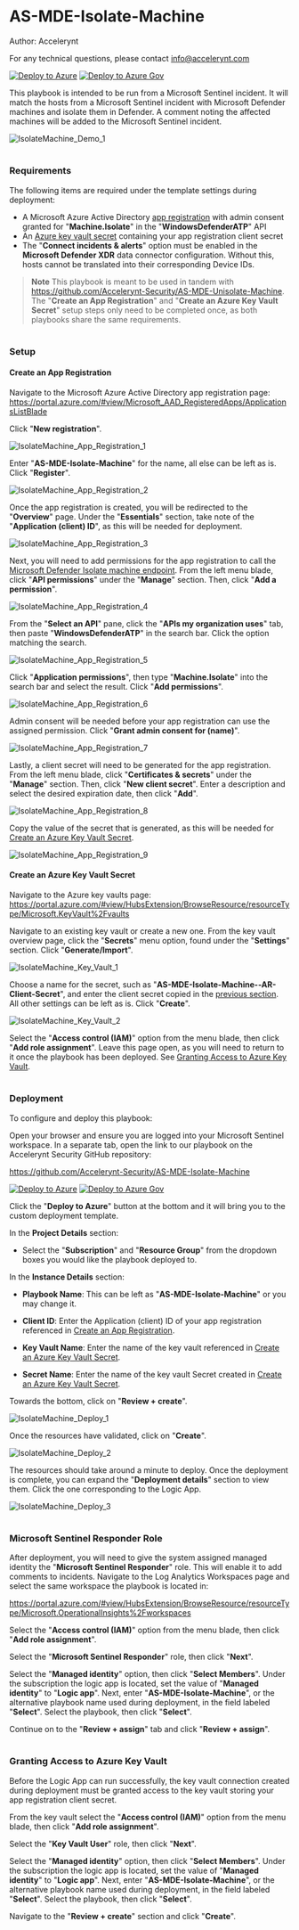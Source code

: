 # AS-MDE-Isolate-Machine

Author: Accelerynt

For any technical questions, please contact info@accelerynt.com  

[![Deploy to Azure](https://aka.ms/deploytoazurebutton)](https://portal.azure.com/#create/Microsoft.Template/uri/https%3A%2F%2Fraw.githubusercontent.com%2FAzure%2FAzure-Sentinel%2Fmaster%2FPlaybooks%2FAS-MDE-Isolate-Machine%2Fazuredeploy.json)
[![Deploy to Azure Gov](https://aka.ms/deploytoazuregovbutton)](https://portal.azure.us/#create/Microsoft.Template/uri/https%3A%2F%2Fraw.githubusercontent.com%2FAzure%2FAzure-Sentinel%2Fmaster%2FPlaybooks%2FAS-MDE-Isolate-Machine%2Fazuredeploy.json)       

This playbook is intended to be run from a Microsoft Sentinel incident. It will match the hosts from a Microsoft Sentinel incident with Microsoft Defender machines and isolate them in Defender. A comment noting the affected machines will be added to the Microsoft Sentinel incident.
                                                                                                                                     
![IsolateMachine_Demo_1](Images/IsolateMachine_Demo_1.png)


#
### Requirements
                                                                                                                                     
The following items are required under the template settings during deployment: 

* A Microsoft Azure Active Directory [app registration](https://github.com/Azure/Azure-Sentinel/tree/master/Playbooks/AS-MDE-Isolate-Machine#create-an-app-registration) with admin consent granted for "**Machine.Isolate**" in the "**WindowsDefenderATP**" API
* An [Azure key vault secret](https://github.com/Azure/Azure-Sentinel/tree/master/Playbooks/AS-MDE-Isolate-Machine#create-an-azure-key-vault-secret) containing your app registration client secret
* The "**Connect incidents & alerts**" option must be enabled in the **Microsoft Defender XDR** data connector configuration. Without this, hosts cannot be translated into their corresponding Device IDs. 


> **Note**
> This playbook is meant to be used in tandem with https://github.com/Accelerynt-Security/AS-MDE-Unisolate-Machine. The "**Create an App Registration**" and "**Create an Azure Key Vault Secret**" setup steps only need to be completed once, as both playbooks share the same requirements.


# 
### Setup

#### Create an App Registration

Navigate to the Microsoft Azure Active Directory app registration page: https://portal.azure.com/#view/Microsoft_AAD_RegisteredApps/ApplicationsListBlade

Click "**New registration**".

![IsolateMachine_App_Registration_1](Images/IsolateMachine_App_Registration_1.png)

Enter "**AS-MDE-Isolate-Machine**" for the name, all else can be left as is. Click "**Register**".

![IsolateMachine_App_Registration_2](Images/IsolateMachine_App_Registration_2.png)

Once the app registration is created, you will be redirected to the "**Overview**" page. Under the "**Essentials**" section, take note of the "**Application (client) ID**", as this will be needed for deployment.

![IsolateMachine_App_Registration_3](Images/IsolateMachine_App_Registration_3.png)

Next, you will need to add permissions for the app registration to call the [Microsoft Defender Isolate machine endpoint](https://learn.microsoft.com/en-us/microsoft-365/security/defender-endpoint/api/isolate-machine?view=o365-worldwide#http-request). From the left menu blade, click "**API permissions**" under the "**Manage**" section. Then, click "**Add a permission**".

![IsolateMachine_App_Registration_4](Images/IsolateMachine_App_Registration_4.png)

From the "**Select an API**" pane, click the "**APIs my organization uses**" tab, then paste "**WindowsDefenderATP**" in the search bar. Click the option matching the search.

![IsolateMachine_App_Registration_5](Images/IsolateMachine_App_Registration_5.png)

Click "**Application permissions**", then type "**Machine.Isolate**" into the search bar and select the result. Click "**Add permissions**".

![IsolateMachine_App_Registration_6](Images/IsolateMachine_App_Registration_6.png)

Admin consent will be needed before your app registration can use the assigned permission. Click "**Grant admin consent for (name)**".

![IsolateMachine_App_Registration_7](Images/IsolateMachine_App_Registration_7.png)

Lastly, a client secret will need to be generated for the app registration. From the left menu blade, click "**Certificates & secrets**" under the "**Manage**" section. Then, click "**New client secret**". Enter a description and select the desired expiration date, then click "**Add**".

![IsolateMachine_App_Registration_8](Images/IsolateMachine_App_Registration_8.png)

Copy the value of the secret that is generated, as this will be needed for [Create an Azure Key Vault Secret](https://github.com/Azure/Azure-Sentinel/tree/master/Playbooks/AS-MDE-Isolate-Machine#create-an-azure-key-vault-secret).

![IsolateMachine_App_Registration_9](Images/IsolateMachine_App_Registration_9.png)


#### Create an Azure Key Vault Secret

Navigate to the Azure key vaults page: https://portal.azure.com/#view/HubsExtension/BrowseResource/resourceType/Microsoft.KeyVault%2Fvaults

Navigate to an existing key vault or create a new one. From the key vault overview page, click the "**Secrets**" menu option, found under the "**Settings**" section. Click "**Generate/Import**".

![IsolateMachine_Key_Vault_1](Images/IsolateMachine_Key_Vault_1.png)

Choose a name for the secret, such as "**AS-MDE-Isolate-Machine--AR-Client-Secret**", and enter the client secret copied in the [previous section](https://github.com/Azure/Azure-Sentinel/tree/master/Playbooks/AS-MDE-Isolate-Machine#create-an-app-registration). All other settings can be left as is. Click "**Create**". 

![IsolateMachine_Key_Vault_2](Images/IsolateMachine_Key_Vault_2.png)

Select the "**Access control (IAM)**" option from the menu blade, then click "**Add role assignment**". Leave this page open, as you will need to return to it once the playbook has been deployed. See [Granting Access to Azure Key Vault](https://github.com/Azure/Azure-Sentinel/tree/master/Playbooks/AS-MDE-Isolate-Machine#granting-access-to-azure-key-vault).



#
### Deployment

To configure and deploy this playbook:
 
Open your browser and ensure you are logged into your Microsoft Sentinel workspace. In a separate tab, open the link to our playbook on the Accelerynt Security GitHub repository:

https://github.com/Accelerynt-Security/AS-MDE-Isolate-Machine

[![Deploy to Azure](https://aka.ms/deploytoazurebutton)](https://portal.azure.com/#create/Microsoft.Template/uri/https%3A%2F%2Fraw.githubusercontent.com%2FAzure%2FAzure-Sentinel%2Fmaster%2FPlaybooks%2FAS-MDE-Isolate-Machine%2Fazuredeploy.json)
[![Deploy to Azure Gov](https://aka.ms/deploytoazuregovbutton)](https://portal.azure.us/#create/Microsoft.Template/uri/https%3A%2F%2Fraw.githubusercontent.com%2FAzure%2FAzure-Sentinel%2Fmaster%2FPlaybooks%2FAS-MDE-Isolate-Machine%2Fazuredeploy.json)                                             

Click the "**Deploy to Azure**" button at the bottom and it will bring you to the custom deployment template.

In the **Project Details** section:

* Select the "**Subscription**" and "**Resource Group**" from the dropdown boxes you would like the playbook deployed to.  

In the **Instance Details** section:

* **Playbook Name**: This can be left as "**AS-MDE-Isolate-Machine**" or you may change it.

* **Client ID**: Enter the Application (client) ID of your app registration referenced in [Create an App Registration](https://github.com/Azure/Azure-Sentinel/tree/master/Playbooks/AS-MDE-Isolate-Machine#create-an-app-registration).

* **Key Vault Name**: Enter the name of the key vault referenced in [Create an Azure Key Vault Secret](https://github.com/Azure/Azure-Sentinel/tree/master/Playbooks/AS-MDE-Isolate-Machine#create-an-azure-key-vault-secret).

* **Secret Name**: Enter the name of the key vault Secret created in [Create an Azure Key Vault Secret](https://github.com/Azure/Azure-Sentinel/tree/master/Playbooks/AS-MDE-Isolate-Machine#create-an-azure-key-vault-secret).

Towards the bottom, click on "**Review + create**". 

![IsolateMachine_Deploy_1](Images/IsolateMachine_Deploy_1.png)

Once the resources have validated, click on "**Create**".

![IsolateMachine_Deploy_2](Images/IsolateMachine_Deploy_2.png)

The resources should take around a minute to deploy. Once the deployment is complete, you can expand the "**Deployment details**" section to view them.
Click the one corresponding to the Logic App.

![IsolateMachine_Deploy_3](Images/IsolateMachine_Deploy_3.png)


#
### Microsoft Sentinel Responder Role

After deployment, you will need to give the system assigned managed identity the "**Microsoft Sentinel Responder**" role. This will enable it to add comments to incidents. Navigate to the Log Analytics Workspaces page and select the same workspace the playbook is located in:

https://portal.azure.com/#view/HubsExtension/BrowseResource/resourceType/Microsoft.OperationalInsights%2Fworkspaces

Select the "**Access control (IAM)**" option from the menu blade, then click "**Add role assignment**".

Select the "**Microsoft Sentinel Responder**" role, then click "**Next**".

Select the "**Managed identity**" option, then click "**Select Members**". Under the subscription the logic app is located, set the value of "**Managed identity**" to "**Logic app**". Next, enter "**AS-MDE-Isolate-Machine**", or the alternative playbook name used during deployment, in the field labeled "**Select**". Select the playbook, then click "**Select**".

Continue on to the "**Review + assign**" tab and click "**Review + assign**".


#
### Granting Access to Azure Key Vault

Before the Logic App can run successfully, the key vault connection created during deployment must be granted access to the key vault storing your app registration client secret.

From the key vault select the "**Access control (IAM)**" option from the menu blade, then click "**Add role assignment**".

Select the "**Key Vault User**" role, then click "**Next**".

Select the "**Managed identity**" option, then click "**Select Members**". Under the subscription the logic app is located, set the value of "**Managed identity**" to "**Logic app**". Next, enter "**AS-MDE-Isolate-Machine**", or the alternative playbook name used during deployment, in the field labeled "**Select**". Select the playbook, then click "**Select**".

Navigate to the "**Review + create**" section and click "**Create**".

